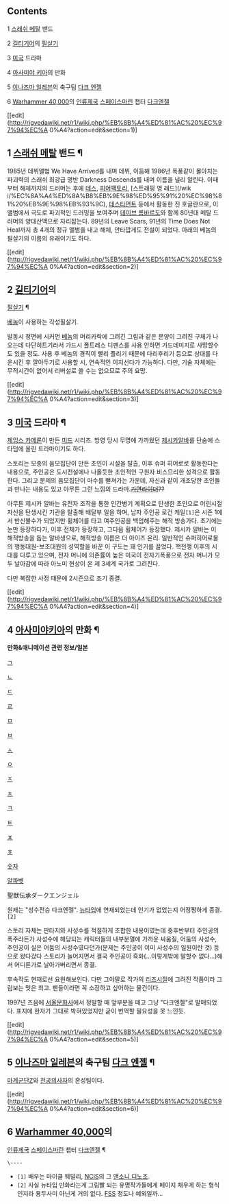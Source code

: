 ## Contents

    

1 [스래쉬 메탈](%EC%8A%A4%EB%9E%98%EC%89%AC%20%EB%A9%94%ED%83%88.md) 밴드

2 [길티기어](%EA%B8%B8%ED%8B%B0%EA%B8%B0%EC%96%B4.md)의
[필살기](%ED%95%84%EC%82%B4%EA%B8%B0.md)

3 [미국](%EB%AF%B8%EA%B5%AD.md) 드라마

4 [아사미야 키아](%EC%95%84%EC%82%AC%EB%AF%B8%EC%95%BC%20%ED%82%A4%EC%95%84.md)의
만화

5 [이나즈마 일레븐](%EC%9D%B4%EB%82%98%EC%A6%88%EB%A7%88%20%EC%9D%BC%EB%A0%88%EB%B8%90.md)의 축구팀 [다크 엔젤](%EB%8B%A4%ED%81%AC%20%EC%97%94%EC%A0%A4%28%EC%9D%B4%EB%82%98%EC%A6%88%EB%A7%88%20%EC%9D%BC%EB%A0%88%EB%B8%90%29.md)

6 [Warhammer 40,000](Warhammer%2040%2C000.md)의
[인류제국](%EC%9D%B8%EB%A5%98%EC%A0%9C%EA%B5%AD.md) [스페이스마린](%EC%8A%A4%ED%8E%98%EC%9D%B4%EC%8A%A4%20%EB%A7%88%EB%A6%B0.md) 챕터 [다크엔젤](%EB%8B%A4%ED%81%AC%20%EC%97%94%EC%A0%A4%28Warhammer%2040%2C000%29.md)

[[edit](http://rigvedawiki.net/r1/wiki.php/%EB%8B%A4%ED%81%AC%20%EC%97%94%EC%A
0%A4?action=edit&section=1)]

## 1 [스래쉬 메탈](%EC%8A%A4%EB%9E%98%EC%89%AC%20%EB%A9%94%ED%83%88.md) 밴드 ¶

1985년 데뷔앨범 We Have Arrived를 내며 데뷔, 이듬해 1986년 폭풍같이 몰아치는 파괴력의 스래쉬 최강급 명반
Darkness Descends를 내며 이름을 널리 알린다. 이때부터 해체까지의 드러머는 후에
[데스](%EB%8D%B0%EC%8A%A4.md), [피어팩토리](%ED%94%BC%EC%96%B4%20%ED%8C%A9%ED%86%A0%EB%A6%AC.md), [스트래핑 영 래드](/wik
i/%EC%8A%A4%ED%8A%B8%EB%9E%98%ED%95%91%20%EC%98%81%20%EB%9E%98%EB%93%9C),
[테스타먼트](%ED%85%8C%EC%8A%A4%ED%83%80%EB%A8%BC%ED%8A%B8.md) 등에서 활동한 진 호글란으로,
이 앨범에서 극도로 파괴적인 드러밍을 보여주며 [데이브 롬바르도](%EB%8D%B0%EC%9D%B4%EB%B8%8C%20%EB%A1%AC%EB%B0%94%EB%A5%B4%EB%8F%84.md)와 함께 80년대 메탈 드러머의 양대산맥으로 자리잡는다. 89년의 Leave
Scars, 91년의 Time Does Not Heal까지 총 4개의 정규 앨범을 내고 해체, 안타깝게도 전설이 되었다. 아래의 베놈의
필살기의 이름의 유래이기도 하다.

[[edit](http://rigvedawiki.net/r1/wiki.php/%EB%8B%A4%ED%81%AC%20%EC%97%94%EC%A
0%A4?action=edit&section=2)]

## 2 [길티기어](%EA%B8%B8%ED%8B%B0%EA%B8%B0%EC%96%B4.md)의
[필살기](%ED%95%84%EC%82%B4%EA%B8%B0.md) ¶

[베놈](%EB%B2%A0%EB%86%88.md)이 사용하는 각성필살기.

  

발동시 정면에 시커먼 [베놈](%EB%B2%A0%EB%86%88.md)의 머리카락에 그려긴 그림과 같은 문양이 그려진 구체가 나오는데
다단히트기라서 가드시 폴트레스 디펜스를 사용 안하면 가드데미지로 사망할수도 있을 정도. 사용 후 베놈의 경직이 빨리 풀리기 때문에 다리후리기
등으로 상대를 다운시킨 후 깔아두기로 사용할 시, 연속적인 이지선다가 가능하다. 다만, 기술 자체에는 무적시간이 없어서 리버설로 쓸 수는
없으므로 주의 요망.

[[edit](http://rigvedawiki.net/r1/wiki.php/%EB%8B%A4%ED%81%AC%20%EC%97%94%EC%A
0%A4?action=edit&section=3)]

## 3 [미국](%EB%AF%B8%EA%B5%AD.md) 드라마 ¶

[제임스 카메론](%EC%A0%9C%EC%9E%84%EC%8A%A4%20%EC%B9%B4%EB%A9%94%EB%A1%A0.md)이 만든
[미드](%EB%AF%B8%EB%93%9C.md) 시리즈. 방영 당시 무명에 가까웠던 [제시카알바](%EC%A0%9C%EC%8B%9C%EC%B9%B4%20%EC%95%8C%EB%B0%94.md)를 단숨에 스타덤에 올린
드라마이기도 하다.

  

스토리는 모종의 음모집단이 만든 초인이 시설을 탈출, 이후 슈퍼 히어로로 활동한다는 내용으로, 주인공은 도시전설에나 나올듯한 초인적인 구원자
비스므리한 성격으로 활동한다. 그리고 문제의 음모집단이 마수를 뻗쳐가는 가운데, 자신과 같이 개조당한 초인들과 만나는 내용도 있고 아무튼
그런 느낌의 드라마.<del>[가면라이더](%EA%B0%80%EB%A9%B4%20%EB%9D%BC%EC%9D%B4%EB%8D%94.md)??</del>

  

아무튼 제시카 알바는 유전자 조작을 통한 인간병기 계획으로 탄생한 초인으로 어린시절 자신을 탄생시킨 기관을 탈출해 배달부 일을 하며, 남자
주인공 로건 케일`[1]`은 시즌 1에서 반신불수가 되었지만 휠체어를 타고 여주인공을 백업해주는 해적 방송가다. 초기에는 눈만 등장하다가,
이후 전체가 등장하고, 그다음 휠체어가 등장했다. 제시카 알바는 이 해적방송을 돕는 알바생으로, 해적방송 이름은 더 아이즈 온리. 일반적인
슈퍼히어로물의 행동대원-보조대원의 성역할을 바꾼 이 구도는 꽤 인기를 끌었다. 핵전쟁 이후의 시대를 다루고 있으며, 전자 머니에 의존률이
높은 미국이 전자기폭풍으로 전자 머니가 모두 날아감에 따라 아노미 현상이 온 제 3세계 국가로 그려진다.

  

다만 복잡한 사정 때문에 2시즌으로 조기 종결.

[[edit](http://rigvedawiki.net/r1/wiki.php/%EB%8B%A4%ED%81%AC%20%EC%97%94%EC%A
0%A4?action=edit&section=4)]

## 4 [아사미야키아](%EC%95%84%EC%82%AC%EB%AF%B8%EC%95%BC%20%ED%82%A4%EC%95%84.md)의 만화 ¶

**만화&애니메이션 관련 정보/일본**

[ㄱ](%EB%A7%8C%ED%99%94%26%EC%95%A0%EB%8B%88%EB%A9%94%EC%9D%B4%EC%85%98%20%EA%B4%80%EB%A0%A8%20%EC%A0%95%EB%B3%B4/%EC%9D%BC%EB%B3%B8/%E3%84%B1.md)

[ㄴ](%EB%A7%8C%ED%99%94%26%EC%95%A0%EB%8B%88%EB%A9%94%EC%9D%B4%EC%85%98%20%EA%B4%80%EB%A0%A8%20%EC%A0%95%EB%B3%B4/%EC%9D%BC%EB%B3%B8/%E3%84%B4.md)

[ㄷ](%EB%A7%8C%ED%99%94%26%EC%95%A0%EB%8B%88%EB%A9%94%EC%9D%B4%EC%85%98%20%EA%B4%80%EB%A0%A8%20%EC%A0%95%EB%B3%B4/%EC%9D%BC%EB%B3%B8/%E3%84%B7.md)

[ㄹ](%EB%A7%8C%ED%99%94%26%EC%95%A0%EB%8B%88%EB%A9%94%EC%9D%B4%EC%85%98%20%EA%B4%80%EB%A0%A8%20%EC%A0%95%EB%B3%B4/%EC%9D%BC%EB%B3%B8/%E3%84%B9.md)

[ㅁ](%EB%A7%8C%ED%99%94%26%EC%95%A0%EB%8B%88%EB%A9%94%EC%9D%B4%EC%85%98%20%EA%B4%80%EB%A0%A8%20%EC%A0%95%EB%B3%B4/%EC%9D%BC%EB%B3%B8/%E3%85%81.md)

[ㅂ](%EB%A7%8C%ED%99%94%26%EC%95%A0%EB%8B%88%EB%A9%94%EC%9D%B4%EC%85%98%20%EA%B4%80%EB%A0%A8%20%EC%A0%95%EB%B3%B4/%EC%9D%BC%EB%B3%B8/%E3%85%82.md)

[ㅅ](%EB%A7%8C%ED%99%94%26%EC%95%A0%EB%8B%88%EB%A9%94%EC%9D%B4%EC%85%98%20%EA%B4%80%EB%A0%A8%20%EC%A0%95%EB%B3%B4/%EC%9D%BC%EB%B3%B8/%E3%85%85.md)

[ㅇ](%EB%A7%8C%ED%99%94%26%EC%95%A0%EB%8B%88%EB%A9%94%EC%9D%B4%EC%85%98%20%EA%B4%80%EB%A0%A8%20%EC%A0%95%EB%B3%B4/%EC%9D%BC%EB%B3%B8/%E3%85%87.md)

[ㅈ](%EB%A7%8C%ED%99%94%26%EC%95%A0%EB%8B%88%EB%A9%94%EC%9D%B4%EC%85%98%20%EA%B4%80%EB%A0%A8%20%EC%A0%95%EB%B3%B4/%EC%9D%BC%EB%B3%B8/%E3%85%88.md)

[ㅊ](%EB%A7%8C%ED%99%94%26%EC%95%A0%EB%8B%88%EB%A9%94%EC%9D%B4%EC%85%98%20%EA%B4%80%EB%A0%A8%20%EC%A0%95%EB%B3%B4/%EC%9D%BC%EB%B3%B8/%E3%85%8A.md)

[ㅋ](%EB%A7%8C%ED%99%94%26%EC%95%A0%EB%8B%88%EB%A9%94%EC%9D%B4%EC%85%98%20%EA%B4%80%EB%A0%A8%20%EC%A0%95%EB%B3%B4/%EC%9D%BC%EB%B3%B8/%E3%85%8B.md)

[ㅌ](%EB%A7%8C%ED%99%94%26%EC%95%A0%EB%8B%88%EB%A9%94%EC%9D%B4%EC%85%98%20%EA%B4%80%EB%A0%A8%20%EC%A0%95%EB%B3%B4/%EC%9D%BC%EB%B3%B8/%E3%85%8C.md)

[ㅍ](%EB%A7%8C%ED%99%94%26%EC%95%A0%EB%8B%88%EB%A9%94%EC%9D%B4%EC%85%98%20%EA%B4%80%EB%A0%A8%20%EC%A0%95%EB%B3%B4/%EC%9D%BC%EB%B3%B8/%E3%85%8D.md)

[ㅎ](%EB%A7%8C%ED%99%94%26%EC%95%A0%EB%8B%88%EB%A9%94%EC%9D%B4%EC%85%98%20%EA%B4%80%EB%A0%A8%20%EC%A0%95%EB%B3%B4/%EC%9D%BC%EB%B3%B8/%E3%85%8E.md)

[숫자](%EB%A7%8C%ED%99%94%26%EC%95%A0%EB%8B%88%EB%A9%94%EC%9D%B4%EC%85%98%20%EA%B4%80%EB%A0%A8%20%EC%A0%95%EB%B3%B4/%EC%9D%BC%EB%B3%B8/%EC%88%AB%EC%9E%90.md)

[알파벳](%EB%A7%8C%ED%99%94%26%EC%95%A0%EB%8B%88%EB%A9%94%EC%9D%B4%EC%85%98%20%EA%B4%80%EB%A0%A8%20%EC%A0%95%EB%B3%B4/%EC%9D%BC%EB%B3%B8/%EC%95%8C%ED%8C%8C%EB%B2%B3.md)

  
聖獣伝承ダークエンジェル

  

원제는 "성수전승 다크엔젤". [뉴타입](%EB%89%B4%ED%83%80%EC%9E%85.md)에 연재되었는데 인기가 없었는지
어정쩡하게 종결.`[2]`

  

스토리 자체는 판타지와 사성수를 적절하게 조합한 내용이였는데 중후반부터 주인공의 폭주라든가 사성수에 해당되는 캐릭터들의 내부분열에 가까운
싸움질, 어둠의 사성수, 주인공이 실은 어둠의 사성수였다던가(문제는 주인공이 이미 사성수의 일원이란 것) 등으로 왔다갔다 스토리가 늘어지면서
결국 주인공이 흑화(...이렇게밖에 말할수 없다...)해서 어디론가로 날아가버리면서 종결.

  

후속작도 현재로선 요원해보인다. 다만 그야말로 작가의
[리즈시절](%EB%A6%AC%EC%A6%88%EC%8B%9C%EC%A0%88.md)에 그려진 작품이라 그림보는 맛은 최고. 팬들이라면
꼭 소장하고 싶어하는 물건이다.

  

1997년 즈음에 [서울문화사](%EC%84%9C%EC%9A%B8%EB%AC%B8%ED%99%94%EC%82%AC.md)에서 정발할 때
앞부분을 떼고 그냥 "다크엔젤"로 발매되었다. 표지에 한자가 그대로 박혀있었지만 굳이 번역할 필요성을 못 느낀듯.

[[edit](http://rigvedawiki.net/r1/wiki.php/%EB%8B%A4%ED%81%AC%20%EC%97%94%EC%A
0%A4?action=edit&section=5)]

## 5 [이나즈마 일레븐](%EC%9D%B4%EB%82%98%EC%A6%88%EB%A7%88%20%EC%9D%BC%EB%A0%88%EB%B8%90.md)의 축구팀 [다크 엔젤](%EB%8B%A4%ED%81%AC%20%EC%97%94%EC%A0%A4%28%EC%9D%B4%EB%82%98%EC%A6%88%EB%A7%88%20%EC%9D%BC%EB%A0%88%EB%B8%90%29.md) ¶

[마계군단Z](%EB%A7%88%EA%B3%84%EA%B5%B0%EB%8B%A8Z.md)와 [천공의사자](%EC%B2%9C%EA%B3%B5%EC%9D%98%20%EC%82%AC%EC%9E%90.md)의 혼성팀이다.

[[edit](http://rigvedawiki.net/r1/wiki.php/%EB%8B%A4%ED%81%AC%20%EC%97%94%EC%A
0%A4?action=edit&section=6)]

## 6 [Warhammer 40,000](Warhammer%2040%2C000.md)의
[인류제국](%EC%9D%B8%EB%A5%98%EC%A0%9C%EA%B5%AD.md) [스페이스마린](%EC%8A%A4%ED%8E%98%EC%9D%B4%EC%8A%A4%20%EB%A7%88%EB%A6%B0.md) 챕터 [다크엔젤](%EB%8B%A4%ED%81%AC%20%EC%97%94%EC%A0%A4%28Warhammer%2040%2C000%29.md) ¶

  

`\----`

  * `[1]` 배우는 마이클 웨덜리, [NCIS](NCIS.md)의 그 [앤소니 디노조](%EC%95%A4%EC%86%8C%EB%8B%88%20%EB%94%94%EB%85%B8%EC%A1%B0.md).
  * `[2]` 사실 뉴타입 만화라는게 그림빨 되는 유명작가들에게 페이지 채우게 하는 형식인지라 용두사미 아닌게 거의 없다. [FSS](FSS.md) 정도나 예외일까...

